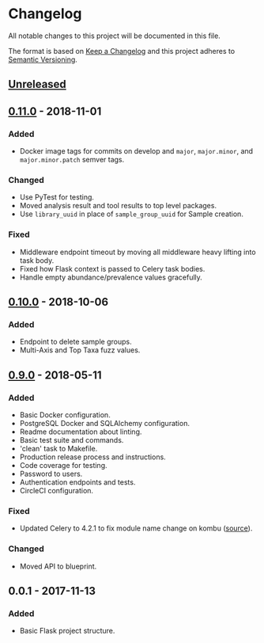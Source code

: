 # Changelog
All notable changes to this project will be documented in this file.

The format is based on [Keep a Changelog](http://keepachangelog.com/en/1.0.0/)
and this project adheres to [Semantic Versioning](http://semver.org/spec/v2.0.0.html).

## [Unreleased]

## [0.11.0] - 2018-11-01
### Added
- Docker image tags for commits on develop and `major`, `major.minor`, and `major.minor.patch` semver tags.

### Changed
- Use PyTest for testing.
- Moved analysis result and tool results to top level packages.
- Use `library_uuid` in place of `sample_group_uuid` for Sample creation.

### Fixed
- Middleware endpoint timeout by moving all middleware heavy lifting into task body.
- Fixed how Flask context is passed to Celery task bodies.
- Handle empty abundance/prevalence values gracefully.

## [0.10.0] - 2018-10-06
### Added
- Endpoint to delete sample groups.
- Multi-Axis and Top Taxa fuzz values.

## [0.9.0] - 2018-05-11
### Added
- Basic Docker configuration.
- PostgreSQL Docker and SQLAlchemy configuration.
- Readme documentation about linting.
- Basic test suite and commands.
- 'clean' task to Makefile.
- Production release process and instructions.
- Code coverage for testing.
- Password to users.
- Authentication endpoints and tests.
- CircleCI configuration.

### Fixed
- Updated Celery to 4.2.1 to fix module name change on kombu ([source](https://stackoverflow.com/a/50464774)).

### Changed
- Moved API to blueprint.

## 0.0.1 - 2017-11-13
### Added
- Basic Flask project structure.

[Unreleased]: https://github.com/LongTailBio/metagenscope-server/compare/v0.11.0...develop
[0.11.0]: https://github.com/LongTailBio/metagenscope-server/compare/v0.10.0...v0.11.0
[0.10.0]: https://github.com/LongTailBio/metagenscope-server/compare/v0.9.0...v0.10.0
[0.9.0]: https://github.com/LongTailBio/metagenscope-server/compare/v0.0.1...v0.9.0
